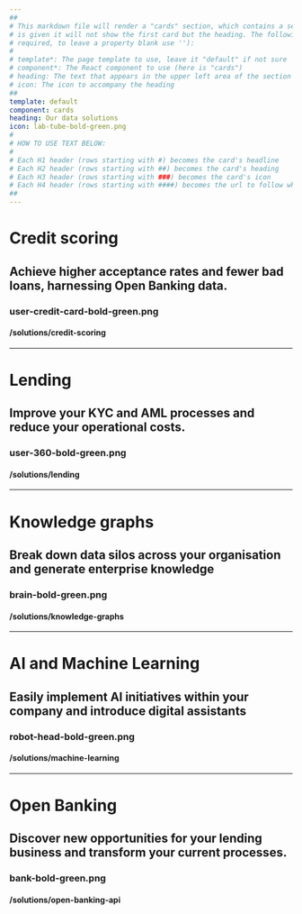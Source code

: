 ```yaml
---
##
# This markdown file will render a "cards" section, which contains a series of cards (3 for each row). If a heading 
# is given it will not show the first card but the heading. The following properties may be set (properties with * are 
# required, to leave a property blank use ''):
#
# template*: The page template to use, leave it "default" if not sure
# component*: The React component to use (here is "cards")
# heading: The text that appears in the upper left area of the section
# icon: The icon to accompany the heading
##
template: default
component: cards
heading: Our data solutions
icon: lab-tube-bold-green.png
#
# HOW TO USE TEXT BELOW:
#
# Each H1 header (rows starting with #) becomes the card's headline
# Each H2 header (rows starting with ##) becomes the card's heading
# Each H3 header (rows starting with ###) becomes the card's icon
# Each H4 header (rows starting with ####) becomes the url to follow when clicking on a card
##
---
```


# Credit scoring
## Achieve higher acceptance rates and fewer bad loans, harnessing Open Banking data. 
### user-credit-card-bold-green.png
#### /solutions/credit-scoring

---

# Lending
## Improve your KYC and AML processes and reduce your operational costs.
### user-360-bold-green.png
#### /solutions/lending

---

# Knowledge graphs 
## Break down data silos across your organisation and generate enterprise knowledge
### brain-bold-green.png
#### /solutions/knowledge-graphs

---

# AI and Machine Learning 
## Easily implement AI initiatives within your company and introduce digital assistants
### robot-head-bold-green.png
#### /solutions/machine-learning

---

# Open Banking
## Discover new opportunities for your lending business and transform your current processes.
### bank-bold-green.png
#### /solutions/open-banking-api
